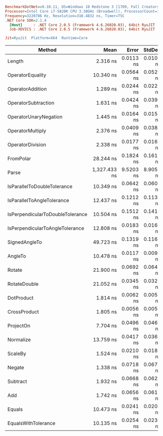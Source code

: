 ``` ini

BenchmarkDotNet=v0.10.11, OS=Windows 10 Redstone 3 [1709, Fall Creators Update] (10.0.16299.192)
Processor=Intel Core i7-5820K CPU 3.30GHz (Broadwell), ProcessorCount=12
Frequency=3220786 Hz, Resolution=310.4832 ns, Timer=TSC
.NET Core SDK=2.1.4
  [Host]     : .NET Core 2.0.5 (Framework 4.6.26020.03), 64bit RyuJIT
  Job-XDVICS : .NET Core 2.0.5 (Framework 4.6.26020.03), 64bit RyuJIT

Jit=RyuJit  Platform=X64  Runtime=Core  

```
|                           Method |         Mean |     Error |    StdDev |  Gen 0 | Allocated |
|--------------------------------- |-------------:|----------:|----------:|-------:|----------:|
|                           Length |     2.316 ns | 0.0113 ns | 0.0100 ns |      - |       0 B |
|                 OperatorEquality |    10.340 ns | 0.0564 ns | 0.0527 ns |      - |       0 B |
|                 OperatorAddition |     1.289 ns | 0.0244 ns | 0.0228 ns |      - |       0 B |
|              OperatorSubtraction |     1.631 ns | 0.0424 ns | 0.0396 ns |      - |       0 B |
|            OperatorUnaryNegation |     1.445 ns | 0.0164 ns | 0.0154 ns |      - |       0 B |
|                 OperatorMultiply |     2.376 ns | 0.0409 ns | 0.0382 ns |      - |       0 B |
|                 OperatorDivision |     2.338 ns | 0.0177 ns | 0.0166 ns |      - |       0 B |
|                        FromPolar |    28.244 ns | 0.1824 ns | 0.1617 ns | 0.0076 |      48 B |
|                            Parse | 1,327.433 ns | 9.5203 ns | 8.9053 ns | 0.1163 |     736 B |
|      IsParallelToDoubleTolerance |    10.349 ns | 0.0642 ns | 0.0601 ns |      - |       0 B |
|       IsParallelToAngleTolerance |    12.437 ns | 0.1212 ns | 0.1134 ns |      - |       0 B |
| IsPerpendicularToDoubleTolerance |    10.504 ns | 0.1512 ns | 0.1414 ns |      - |       0 B |
|  IsPerpendicularToAngleTolerance |    12.808 ns | 0.0183 ns | 0.0162 ns |      - |       0 B |
|                    SignedAngleTo |    49.723 ns | 0.1319 ns | 0.1169 ns |      - |       0 B |
|                          AngleTo |    10.478 ns | 0.0117 ns | 0.0098 ns |      - |       0 B |
|                           Rotate |    21.900 ns | 0.0692 ns | 0.0647 ns |      - |       0 B |
|                     RotateDouble |    21.052 ns | 0.0345 ns | 0.0322 ns |      - |       0 B |
|                       DotProduct |     1.814 ns | 0.0062 ns | 0.0052 ns |      - |       0 B |
|                     CrossProduct |     1.805 ns | 0.0056 ns | 0.0052 ns |      - |       0 B |
|                        ProjectOn |     7.704 ns | 0.0496 ns | 0.0464 ns |      - |       0 B |
|                        Normalize |    13.759 ns | 0.0417 ns | 0.0369 ns |      - |       0 B |
|                          ScaleBy |     1.524 ns | 0.0210 ns | 0.0186 ns |      - |       0 B |
|                           Negate |     1.338 ns | 0.0718 ns | 0.0671 ns |      - |       0 B |
|                         Subtract |     1.932 ns | 0.0668 ns | 0.0625 ns |      - |       0 B |
|                              Add |     1.742 ns | 0.0656 ns | 0.0613 ns |      - |       0 B |
|                           Equals |    10.473 ns | 0.0241 ns | 0.0201 ns |      - |       0 B |
|              EqualsWithTolerance |    10.135 ns | 0.0254 ns | 0.0238 ns |      - |       0 B |
